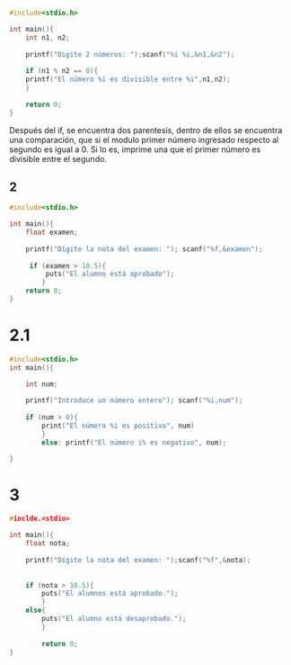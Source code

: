 ```c
#include<stdio.h>

int main(){
	int n1, n2;
	
	printf("Digite 2 números: ");scanf("%i %i,&n1,&n2");
	
	if (n1 % n2 == 0){
	printf("El número %i es divisible entre %i",n1,n2);
	}
	
	return 0;
}
```

Después del if, se encuentra dos parentesis, dentro de ellos se encuentra una comparación, que si el modulo primer número ingresado respecto al segundo es igual a 0. Si lo es, imprime una que el primer número es divisible entre el segundo.

## 2

```c
#include<stdio.h>

int main(){
	float examen;
	
	printf("Dígite la nota del examen: "); scanf("%f,&examen");
	
	 if (examen > 10.5){
		 puts("El alumno está aprobado");
		}
	return 0;
}
```

# 2.1

```c
#include<stdio.h>
int main(){

	int num;
	
	printf("Introduce un número entero"); scanf("%i,num");
	
	if (num > 0){
		print("El número %i es positivo", num)
		}
		else: printf("El número i% es negativo", num);

}
```


# 3

```c
#inclde.<stdio>

int main(){
	float nota;
	
	printf("Dígite la nota del examen: ");scanf("%f",&nota);
	
	
	if (nota > 10.5){
		puts("El alumnos está aprobado.");
		}
	else{
		puts("El alumno está desaprobado.");
		}
	
		return 0;
}
```